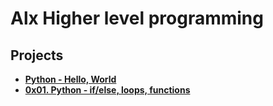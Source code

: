 # Alx Higher level programming

## Projects
- [**Python - Hello, World**](./0x00-python-hello_world)
- [	**0x01. Python - if/else, loops, functions**](./0x01-python-if_else_loops_functions)

